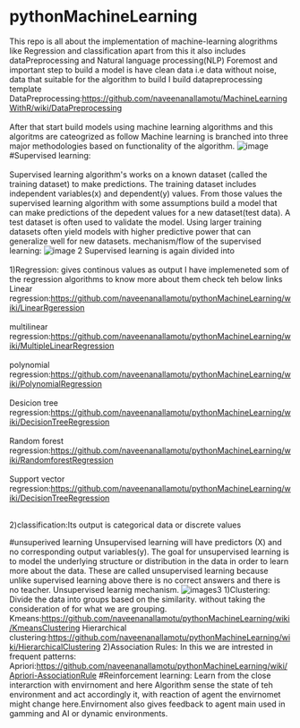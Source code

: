 # pythonMachineLearning
This repo is all about the implementation of machine-learning alogrithms like Regression and classification apart from this it also includes
dataPreprocessing and Natural language  processing(NLP) 
Foremost and important step to build a model is have clean data i.e data without noise, data that suitable for the algorithm to build
  I build datapreprocessing template
 DataPreprocessing:https://github.com/naveenanallamotu/MachineLearningWithR/wiki/DataPreprocessing <br>                              </br>
  After that start build models using machine learning algorithms and this algoritms are cateogrized as follow
Machine learning is branched into three major methodologies based on functionality of the algorithm.
 ![image](https://user-images.githubusercontent.com/21260810/34419639-97b19612-ebca-11e7-9a99-20b706e11a5b.png)
#Supervised learning:<br>                                                                                                          </br>
Supervised learning  algorithm's works on a known dataset (called the training dataset) to make predictions. The training dataset includes independent variables(x)  and dependent(y) values. From those values the supervised learning algorithm with some assumptions build  a model that can make predictions of the depedent values for a new dataset(test data). A test dataset is often used to validate the model. Using larger training datasets often yield models with higher predictive power that can generalize well for new datasets.
 mechanism/flow of the supervised learning:
![image 2](https://user-images.githubusercontent.com/21260810/34421157-411423f2-ebd3-11e7-9031-1a823ab7034e.PNG)
Supervised learning is again divided into <br>                                                                                    </br>
1)Regression: gives continous values as output
I have implemeneted som of the regression algorithms to know more about them check teh below links
Linear regression:https://github.com/naveenanallamotu/pythonMachineLearning/wiki/LinearRgeression<br>                               </br>
multilinear regression:https://github.com/naveenanallamotu/pythonMachineLearning/wiki/MultipleLinearRegression<br>                   </br>
polynomial regression:https://github.com/naveenanallamotu/pythonMachineLearning/wiki/PolynomialRegression<br>                        </br>
Desicion tree regression:https://github.com/naveenanallamotu/pythonMachineLearning/wiki/DecisionTreeRegression<br>                    </br>
Random forest regression:https://github.com/naveenanallamotu/pythonMachineLearning/wiki/RandomforestRegression<br>                    </br>
Support vector regression:https://github.com/naveenanallamotu/pythonMachineLearning/wiki/DecisionTreeRegression<br>                  </br>

2)classification:Its output is categorical data or discrete values

#unsuperived learning
Unsupervised learning will have predictors (X) and no corresponding output variables(y).
The goal for unsupervised learning is to model the underlying structure or distribution in the data in order to learn more about the data.
These are called unsupervised learning because unlike supervised learning above there is no correct answers and there is no teacher.
Unsupervised learnig mechanism.
![images3](https://user-images.githubusercontent.com/21260810/34421811-32864794-ebd7-11e7-9471-f3712b5e649c.PNG)
1)Clustering: Divide the data into groups based on the similarity. without taking the consideration of for what we are grouping.
Kmeans:https://github.com/naveenanallamotu/pythonMachineLearning/wiki/KmeansClustering
Hierarchical clustering:https://github.com/naveenanallamotu/pythonMachineLearning/wiki/HierarchicalClustering
2)Association Rules: In this we are intrested in frequent patterns:
Apriori:https://github.com/naveenanallamotu/pythonMachineLearning/wiki/Apriori-AssociationRule
#Reinforcement learning:
Learn from the close interarction with envirnoment and here Algorithm sense the state of teh environment and act accordingly it, with reaction of agent the envirnomet might change here.Envirnoment also gives feedback to agent
main used in gamming and AI or dynamic environments.

                                         
